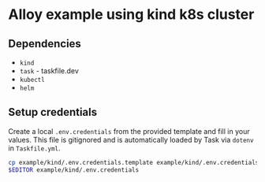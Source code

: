 # Alloy example using kind k8s cluster

## Dependencies

- `kind`
- `task` - taskfile.dev
- `kubectl`
- `helm`

## Setup credentials

Create a local `.env.credentials` from the provided template and fill in your values. This file is gitignored and is automatically loaded by Task via `dotenv` in `Taskfile.yml`.

```bash
cp example/kind/.env.credentials.template example/kind/.env.credentials
$EDITOR example/kind/.env.credentials
```
